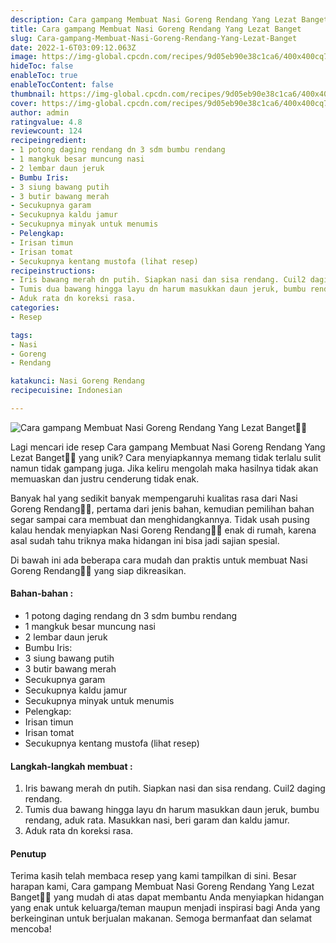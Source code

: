 ```yaml
---
description: Cara gampang Membuat Nasi Goreng Rendang Yang Lezat Banget"
title: Cara gampang Membuat Nasi Goreng Rendang Yang Lezat Banget
slug: Cara-gampang-Membuat-Nasi-Goreng-Rendang-Yang-Lezat-Banget
date: 2022-1-6T03:09:12.063Z
image: https://img-global.cpcdn.com/recipes/9d05eb90e38c1ca6/400x400cq70/photo.jpg
hideToc: false
enableToc: true
enableTocContent: false
thumbnail: https://img-global.cpcdn.com/recipes/9d05eb90e38c1ca6/400x400cq70/photo.jpg
cover: https://img-global.cpcdn.com/recipes/9d05eb90e38c1ca6/400x400cq70/photo.jpg
author: admin
ratingvalue: 4.8
reviewcount: 124
recipeingredient:
- 1 potong daging rendang dn 3 sdm bumbu rendang
- 1 mangkuk besar muncung nasi
- 2 lembar daun jeruk
- Bumbu Iris:
- 3 siung bawang putih
- 3 butir bawang merah
- Secukupnya garam
- Secukupnya kaldu jamur
- Secukupnya minyak untuk menumis
- Pelengkap:
- Irisan timun
- Irisan tomat
- Secukupnya kentang mustofa (lihat resep)
recipeinstructions:
- Iris bawang merah dn putih. Siapkan nasi dan sisa rendang. Cuil2 daging rendang.
- Tumis dua bawang hingga layu dn harum masukkan daun jeruk, bumbu rendang, aduk rata. Masukkan nasi, beri garam dan kaldu jamur.
- Aduk rata dn koreksi rasa.
categories:
- Resep

tags:
- Nasi
- Goreng
- Rendang

katakunci: Nasi Goreng Rendang
recipecuisine: Indonesian

---
```


![Cara gampang Membuat Nasi Goreng Rendang Yang Lezat Banget👩‍🍳](https://img-global.cpcdn.com/recipes/9d05eb90e38c1ca6/400x400cq70/photo.jpg)

Lagi mencari ide resep Cara gampang Membuat Nasi Goreng Rendang Yang Lezat Banget👩‍🍳 yang unik? Cara menyiapkannya memang tidak terlalu sulit namun tidak gampang juga. Jika keliru mengolah maka hasilnya tidak akan memuaskan dan justru cenderung tidak enak.

Banyak hal yang sedikit banyak mempengaruhi kualitas rasa dari Nasi Goreng Rendang👩‍🍳, pertama dari jenis bahan, kemudian pemilihan bahan segar sampai cara membuat dan menghidangkannya. Tidak usah pusing kalau hendak menyiapkan Nasi Goreng Rendang👩‍🍳 enak di rumah, karena asal sudah tahu triknya maka hidangan ini bisa jadi sajian spesial.

Di bawah ini ada beberapa cara mudah dan praktis untuk membuat Nasi Goreng Rendang👩‍🍳 yang siap dikreasikan.

<!--inarticleads1-->

#### Bahan-bahan :

- 1 potong daging rendang dn 3 sdm bumbu rendang
- 1 mangkuk besar muncung nasi
- 2 lembar daun jeruk
- Bumbu Iris:
- 3 siung bawang putih
- 3 butir bawang merah
- Secukupnya garam
- Secukupnya kaldu jamur
- Secukupnya minyak untuk menumis
- Pelengkap:
- Irisan timun
- Irisan tomat
- Secukupnya kentang mustofa (lihat resep)

<!--inarticleads2-->

#### Langkah-langkah membuat :

1. Iris bawang merah dn putih. Siapkan nasi dan sisa rendang. Cuil2 daging rendang.
1. Tumis dua bawang hingga layu dn harum masukkan daun jeruk, bumbu rendang, aduk rata. Masukkan nasi, beri garam dan kaldu jamur.
1. Aduk rata dn koreksi rasa.

#### Penutup

Terima kasih telah membaca resep yang kami tampilkan di sini. Besar harapan kami, Cara gampang Membuat Nasi Goreng Rendang Yang Lezat Banget👩‍🍳 yang mudah di atas dapat membantu Anda menyiapkan hidangan yang enak untuk keluarga/teman maupun menjadi inspirasi bagi Anda yang berkeinginan untuk berjualan makanan. Semoga bermanfaat dan selamat mencoba!